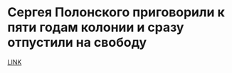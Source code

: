 # Сергея Полонского приговорили к пяти годам колонии и сразу отпустили на свободу



[LINK](https://varlamov.ru/2463247.html)